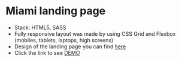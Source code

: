 # Miami landing page

 - Stack: HTML5, SASS
 - Fully responsive layout was made by using CSS Grid and Flexbox (mobiles, tablets, laptops, high screens)
 - Design of the landing page you can find [here](https://www.figma.com/file/nHz8bflIwJaWP3P99vKTH5/miami_home_new?node-id=0%3A2)
 - Click the link to see [DEMO](https://martakupka.github.io/layout_miami/)


